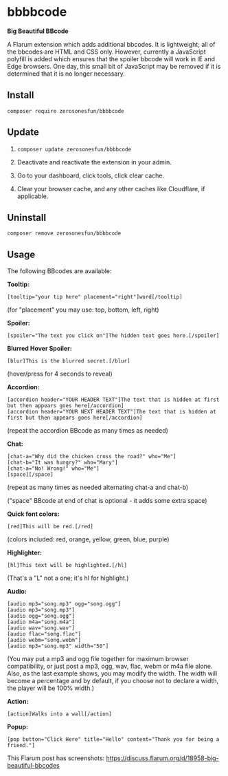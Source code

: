 # bbbbcode
**Big Beautiful BBcode**

A Flarum extension which adds additional bbcodes. It is lightweight; all of the bbcodes are HTML and CSS only. However, currently a JavaScript polyfill is added which ensures that the spoiler bbcode will work in IE and Edge browsers. One day, this small bit of JavaScript may be removed if it is determined that it is no longer necessary.

## Install

`composer require zerosonesfun/bbbbcode`

## Update

1) `composer update zerosonesfun/bbbbcode`

2) Deactivate and reactivate the extension in your admin.

3) Go to your dashboard, click tools, click clear cache.

4) Clear your browser cache, and any other caches like Cloudflare, if applicable.

## Uninstall

`composer remove zerosonesfun/bbbbcode`

## Usage

The following BBcodes are available:

**Tooltip:** 

`[tooltip="your tip here" placement="right"]word[/tooltip]`

(for "placement" you may use: top, bottom, left, right)

**Spoiler:** 

`[spoiler="The text you click on"]The hidden text goes here.[/spoiler]`

**Blurred Hover Spoiler:**

`[blur]This is the blurred secret.[/blur]`

(hover/press for 4 seconds to reveal)

**Accordion:**
~~~
[accordion header="YOUR HEADER TEXT"]The text that is hidden at first but then appears goes here[/accordion]
[accordion header="YOUR NEXT HEADER TEXT"]The text that is hidden at first but then appears goes here[/accordion]
~~~
(repeat the accordion BBcode as many times as needed)

**Chat:**
~~~
[chat-a="Why did the chicken cross the road?" who="Me"]
[chat-b="It was hungry?" who="Mary"]
[chat-a="No! Wrong!" who="Me"]
[space][/space]
~~~
(repeat as many times as needed alternating chat-a and chat-b)

("space" BBcode at end of chat is optional - it adds some extra space)

**Quick font colors:**

`[red]This will be red.[/red]`

(colors included: red, orange, yellow, green, blue, purple)

**Highlighter:**

`[hl]This text will be highlighted.[/hl]`

(That's a "L" not a one; it's hl for highlight.)

**Audio:**
~~~
[audio mp3="song.mp3" ogg="song.ogg"]
[audio mp3="song.mp3"]
[audio ogg="song.ogg"]
[audio m4a="song.m4a"]
[audio wav="song.wav"]
[audio flac="song.flac"]
[audio webm="song.webm"]
[audio mp3="song.mp3" width="50"]
~~~
(You may put a mp3 and ogg file together for maximum browser compatibility, or just post a mp3, ogg, wav, flac, webm or m4a file alone. Also, as the last example shows, you may modify the width. The width will become a percentage and by default, if you choose not to declare a width, the player will be 100% width.)

**Action:** 

`[action]Walks into a wall[/action]`

**Popup:** 

`[pop button="Click Here" title="Hello" content="Thank you for being a friend."]`

This Flarum post has screenshots: https://discuss.flarum.org/d/18958-big-beautiful-bbcodes
